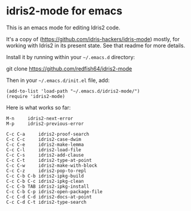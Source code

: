# idris2-mode for emacs

This is an emacs mode for editing Idris2 code.

It's a copy of (https://github.com/idris-hackers/idris-mode) mostly, for working with Idris2 in its present state. See that readme for more details.

Install it by running within your `~/.emacs.d` directory:

git clone https://github.com/redfish64/idris2-mode

Then in your `~/.emacs.d/init.el` file, add:
```
(add-to-list 'load-path "~/.emacs.d/idris2-mode/")
(require 'idris2-mode)
```

Here is what works so far:
```
M-n		idris2-next-error
M-p		idris2-previous-error

C-c C-a		idris2-proof-search
C-c C-c		idris2-case-dwim
C-c C-e		idris2-make-lemma
C-c C-l		idris2-load-file
C-c C-s		idris2-add-clause
C-c C-t		idris2-type-at-point
C-c C-w		idris2-make-with-block
C-c C-z		idris2-pop-to-repl
C-c C-b C-b	idris2-ipkg-build
C-c C-b C-c	idris2-ipkg-clean
C-c C-b TAB	idris2-ipkg-install
C-c C-b C-p	idris2-open-package-file
C-c C-d C-d	idris2-docs-at-point
C-c C-d C-t	idris2-type-search
```
